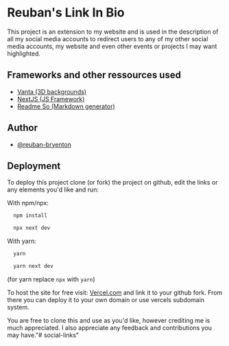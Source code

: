 # Reuban's Link In Bio

This project is an extension to my website and is used in the description of all my social media accounts to redirect users to any of my other social media accounts, my website and even other events or projects I may want highlighted.


## Frameworks and other ressources used

 - [Vanta (3D backgrounds)](https://www.vantajs.com)
 - [NextJS (JS Framework)](https://nextjs.org)
 - [Readme So (Markdown generator)](https://readme.so)


## Author

- [@reuban-bryenton](https://www.github.com/reuban-bryenton)


## Deployment

To deploy this project clone (or fork) the project on github, edit the links or any elements you'd like and run:

With npm/npx:
```bash
  npm install
```
```bash
  npx next dev
```

With yarn:
```bash
  yarn
```
```bash
  yarn next dev
```

(for yarn replace `npx` with `yarn`)

To host the site for free visit: [Vercel.com](https://vercel.com) and link it to your github fork. From there you can deploy it to your own domain or use vercels subdomain system.

You are free to clone this and use as you'd like, however crediting me is much appreciated. I also appreciate any feedback and contributions you may have."# social-links" 
